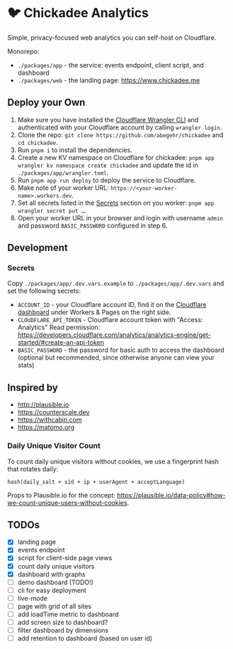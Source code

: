 # 🐦 Chickadee Analytics

Simple, privacy-focused web analytics you can self-host on Cloudflare.

Monorepo:

- `./packages/app` - the service: events endpoint, client script, and dashboard
- `./packages/web` - the landing page: <https://www.chickadee.me>

## Deploy your Own

1. Make sure you have installed the [Cloudflare Wrangler CLI](https://developers.cloudflare.com/workers/wrangler/install-and-update/) and authenticated with your Cloudflare account by calling `wrangler login`.
2. Clone the repo: `git clone https://github.com/abegehr/chickadee` and `cd chickadee`.
3. Run `pnpm i` to install the dependencies.
4. Create a new KV namespace on Cloudflare for chickadee: `pnpm app wrangler kv namespace create chickadee` and update the id in `./packages/app/wrangler.toml`.
5. Run `pnpm app run deploy` to deploy the service to Cloudflare.
6. Make note of your worker URL: `https://<your-worker-name>.workers.dev`.
7. Set all secrets listed in the [Secrets](#secrets) section on you worker: `pnpm app wrangler secret put …`.
8. Open your worker URL in your browser and login with username `admin` and password `BASIC_PASSWORD` configured in step 6.

## Development

### Secrets

Copy `./packages/app/.dev.vars.example` to `./packages/app/.dev.vars` and set the following secrets:

- `ACCOUNT_ID` - your Cloudflare account ID, find it on the [Cloudflare dashboard](https://dash.cloudflare.com) under Workers & Pages on the right side.
- `CLOUDFLARE_API_TOKEN` - Cloudflare account token with "Access: Analytics" Read permission: <https://developers.cloudflare.com/analytics/analytics-engine/get-started/#create-an-api-token>
- `BASIC_PASSWORD` - the password for basic auth to access the dashboard (optional but recommended, since otherwise anyone can view your stats)

## Inspired by

- <http://plausible.io>
- <https://counterscale.dev>
- <https://withcabin.com>
- <https://matomo.org>

### Daily Unique Visitor Count

To count daily unique visitors without cookies, we use a fingerprint hash that rotates daily:

`hash(daily_salt + sid + ip + userAgent + acceptLanguage)`

Props to Plausible.io for the concept: <https://plausible.io/data-policy#how-we-count-unique-users-without-cookies>.

## TODOs

- [x] landing page
- [x] events endpoint
- [x] script for client-side page views
- [x] count daily unique visitors
- [x] dashboard with graphs
- [ ] demo dashboard (TODO!)
- [ ] cli for easy deployment
- [ ] live-mode
- [ ] page with grid of all sites
- [ ] add loadTime metric to dashboard
- [ ] add screen size to dashboard?
- [ ] filter dashboard by dimensions
- [ ] add retention to dashboard (based on user id)
